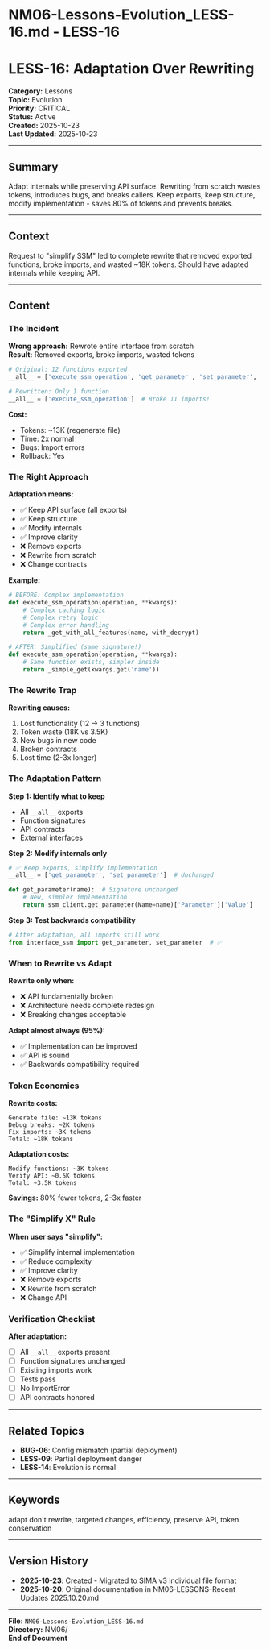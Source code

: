 # NM06-Lessons-Evolution_LESS-16.md - LESS-16

# LESS-16: Adaptation Over Rewriting

**Category:** Lessons  
**Topic:** Evolution  
**Priority:** CRITICAL  
**Status:** Active  
**Created:** 2025-10-23  
**Last Updated:** 2025-10-23

---

## Summary

Adapt internals while preserving API surface. Rewriting from scratch wastes tokens, introduces bugs, and breaks callers. Keep exports, keep structure, modify implementation - saves 80% of tokens and prevents breaks.

---

## Context

Request to "simplify SSM" led to complete rewrite that removed exported functions, broke imports, and wasted ~18K tokens. Should have adapted internals while keeping API.

---

## Content

### The Incident

**Wrong approach:** Rewrote entire interface from scratch  
**Result:** Removed exports, broke imports, wasted tokens

```python
# Original: 12 functions exported
__all__ = ['execute_ssm_operation', 'get_parameter', 'set_parameter', ...]

# Rewritten: Only 1 function
__all__ = ['execute_ssm_operation']  # Broke 11 imports!
```

**Cost:**
- Tokens: ~13K (regenerate file)
- Time: 2x normal
- Bugs: Import errors
- Rollback: Yes

### The Right Approach

**Adaptation means:**
- ✅ Keep API surface (all exports)
- ✅ Keep structure
- ✅ Modify internals
- ✅ Improve clarity
- ❌ Remove exports
- ❌ Rewrite from scratch
- ❌ Change contracts

**Example:**
```python
# BEFORE: Complex implementation
def execute_ssm_operation(operation, **kwargs):
    # Complex caching logic
    # Complex retry logic
    # Complex error handling
    return _get_with_all_features(name, with_decrypt)

# AFTER: Simplified (same signature!)
def execute_ssm_operation(operation, **kwargs):
    # Same function exists, simpler inside
    return _simple_get(kwargs.get('name'))
```

### The Rewrite Trap

**Rewriting causes:**
1. Lost functionality (12 → 3 functions)
2. Token waste (18K vs 3.5K)
3. New bugs in new code
4. Broken contracts
5. Lost time (2-3x longer)

### The Adaptation Pattern

**Step 1: Identify what to keep**
- All `__all__` exports
- Function signatures
- API contracts
- External interfaces

**Step 2: Modify internals only**
```python
# ✅ Keep exports, simplify implementation
__all__ = ['get_parameter', 'set_parameter']  # Unchanged

def get_parameter(name):  # Signature unchanged
    # New, simpler implementation
    return ssm_client.get_parameter(Name=name)['Parameter']['Value']
```

**Step 3: Test backwards compatibility**
```python
# After adaptation, all imports still work
from interface_ssm import get_parameter, set_parameter  # ✅
```

### When to Rewrite vs Adapt

**Rewrite only when:**
- ❌ API fundamentally broken
- ❌ Architecture needs complete redesign
- ❌ Breaking changes acceptable

**Adapt almost always (95%):**
- ✅ Implementation can be improved
- ✅ API is sound
- ✅ Backwards compatibility required

### Token Economics

**Rewrite costs:**
```
Generate file: ~13K tokens
Debug breaks: ~2K tokens
Fix imports: ~3K tokens
Total: ~18K tokens
```

**Adaptation costs:**
```
Modify functions: ~3K tokens
Verify API: ~0.5K tokens
Total: ~3.5K tokens
```

**Savings:** 80% fewer tokens, 2-3x faster

### The "Simplify X" Rule

**When user says "simplify":**
- ✅ Simplify internal implementation
- ✅ Reduce complexity
- ✅ Improve clarity
- ❌ Remove exports
- ❌ Rewrite from scratch
- ❌ Change API

### Verification Checklist

**After adaptation:**
- ☐ All `__all__` exports present
- ☐ Function signatures unchanged
- ☐ Existing imports work
- ☐ Tests pass
- ☐ No ImportError
- ☐ API contracts honored

---

## Related Topics

- **BUG-06**: Config mismatch (partial deployment)
- **LESS-09**: Partial deployment danger
- **LESS-14**: Evolution is normal

---

## Keywords

adapt don't rewrite, targeted changes, efficiency, preserve API, token conservation

---

## Version History

- **2025-10-23**: Created - Migrated to SIMA v3 individual file format
- **2025-10-20**: Original documentation in NM06-LESSONS-Recent Updates 2025.10.20.md

---

**File:** `NM06-Lessons-Evolution_LESS-16.md`  
**Directory:** NM06/  
**End of Document**
